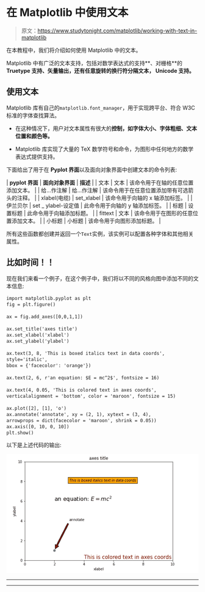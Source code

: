 # 在 Matplotlib 中使用文本

> 原文：<https://www.studytonight.com/matplotlib/working-with-text-in-matplotlib>

在本教程中，我们将介绍如何使用 Matplotlib 中的文本。

Matplotlib 中有广泛的文本支持，包括对数学表达式的支持**、对栅格**的 **Truetype 支持、**矢量输出**，还有任意旋转的换行符分隔文本， **Unicode 支持**。**

## 使用文本

Matplotlib 库有自己的`matplotlib.font_manager`，用于实现跨平台、符合 W3C 标准的字体查找算法。

*   在这种情况下，用户对文本属性有很大的**控制，如字体大小、字体粗细、文本位置和颜色等。**

*   Matplotlib 库实现了大量的 TeX 数学符号和命令，为图形中任何地方的数学表达式提供支持。

下面给出了用于在 **Pyplot 界面**以及面向对象界面中创建文本的命令列表:

| **pyplot 界面** | **面向对象界面** | **描述** |
| 文本 | 文本 | 该命令用于在轴的任意位置添加文本。 |
| 给…作注解 | 给…作注解 | 该命令用于在任意位置添加带有可选箭头的注释。 |
| xlabel(电缆) | set_xlabel | 该命令用于向轴的 x 轴添加标签。 |
| 伊兰贝尔 | set _ ylabel-设定值 | 此命令用于向轴的 y 轴添加标签。 |
| 标题 | 设置标题 | 此命令用于向轴添加标题。 |
| fittext | 文本 | 该命令用于在图形的任意位置添加文本。 |
| 小标题 | 小标题 | 该命令用于向图形添加标题。 |

所有这些函数都创建并返回一个`Text`实例，该实例可以配置各种字体和其他相关属性。

## 比如时间！！

现在我们来看一个例子，在这个例子中，我们将以不同的风格向图中添加不同的文本信息:

```
import matplotlib.pyplot as plt
fig = plt.figure()

ax = fig.add_axes([0,0,1,1])

ax.set_title('axes title')
ax.set_xlabel('xlabel')
ax.set_ylabel('ylabel')

ax.text(3, 8, 'This is boxed italics text in data coords', style='italic', 
bbox = {'facecolor': 'orange'})

ax.text(2, 6, r'an equation: $E = mc^2$', fontsize = 16)

ax.text(4, 0.05, 'This is colored text in axes coords',
verticalalignment = 'bottom', color = 'maroon', fontsize = 15)

ax.plot([2], [1], 'o')
ax.annotate('annotate', xy = (2, 1), xytext = (3, 4),
arrowprops = dict(facecolor = 'maroon', shrink = 0.05))
ax.axis([0, 10, 0, 10])
plt.show()
```

以下是上述代码的输出:

![adding custom style text to matplotlib figure](img/a181e37572134b48d3eacfb2a90272ba.png)

* * *

* * *